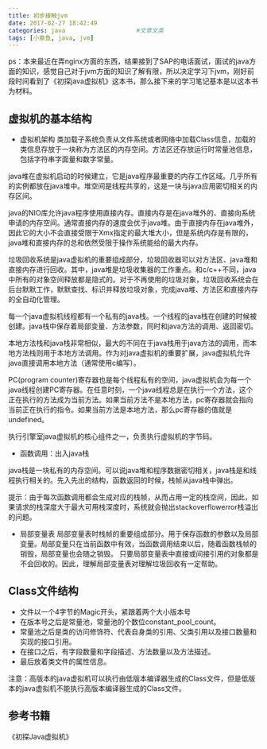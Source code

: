 ```yaml
---
title: 初步接触jvm
date: 2017-02-27 18:42:49
categories: java                    #文章文类
tags: [小章鱼, java, jvm]
---
```


ps：本来最近在弄nginx方面的东西，结果接到了SAP的电话面试，面试的java方面的知识，感觉自己对于jvm方面的知识了解有限，所以决定学习下jvm，刚好前段时间看到了《初探java虚拟机》这本书，那么接下来的学习笔记基本是以这本书为材料。

## 虚拟机的基本结构
* 虚拟机架构
类加载子系统负责从文件系统或者网络中加载Class信息，加载的类信息存放于一块称为方法区的内存空间。方法区还存放运行时常量池信息，包括字符串字面量和数字常量。

java堆在虚拟机启动的时候建立，它是java程序最重要的内存工作区域。几乎所有的实例都放在java堆中。堆空间是线程共享的，这是一块与java应用密切相关的内存区间。

java的NIO库允许java程序使用直接内存。直接内存是在java堆外的、直接向系统申请的内存空间。通常直接内存的速度会优于java堆。由于直接内存在java堆外，因此它的大小不会直接受限于Xmx指定的最大堆大小，但是系统内存是有限的，java堆和直接内存的总和依然受限于操作系统能给的最大内存。


<!--more-->

垃圾回收系统是java虚拟机的重要组成部分，垃圾回收器可以对方法区、java堆和直接内存进行回收。其中，java堆是垃圾收集器的工作重点。和c/c++不同，java中所有的对象空间释放都是隐式的。对于不再使用的垃圾对象，垃圾回收系统会在后台默默工作，默默查找、标识并释放垃圾对象，完成java堆、方法区和直接内存的全自动化管理。

每一个java虚拟机线程都有一个私有的java栈。一个线程的java栈在创建的时候被创建。java栈中保存着局部变量、方法参数，同时和java方法的调用、返回密切。

本地方法栈和java栈非常相似，最大的不同在于java栈用于java方法的调用，而本地方法栈则用于本地方法调用。作为对java虚拟机的重要扩展，java虚拟机允许java直接调用本地方法（通常使用c编写）。

PC(program counter)寄存器也是每个线程私有的空间，java虚拟机会为每一个java线程创建PC寄存器。在任意时刻，一个java线程总是在执行一个方法，这个正在执行的方法成为当前方法。如果当前方法不是本地方法，pc寄存器就会指向当前正在执行的指令。如果当前方法是本地方法，那么pc寄存器的值就是undefined。

执行引擎室java虚拟机的核心组件之一，负责执行虚拟机的字节码。

* 函数调用：出入java栈

java栈是一块私有的内存空间。可以说java堆和程序数据密切相关，java栈是和线程执行相关的。先入先出的结构，函数返回的时候，栈帧从java栈中弹出。

提示：由于每次函数调用都会生成对应的栈帧，从而占用一定的栈空间，因此，如果请求的栈深度大于最大可用栈深度时，系统就会抛出stackoverflowerror栈溢出的问题。

* 局部变量表
局部变量表时栈帧的重要组成部分。用于保存函数的参数以及局部变量。局部变量只在当前函数中有效，当函数调用结束以后，随着函数栈帧的销毁，局部变量也会随之销毁。
只要局部变量表中直接或间接引用的对象都是不会回收的。因此，理解局部变量表对理解垃圾回收有一定帮助。

## Class文件结构
* 文件以一个4字节的Magic开头，紧跟着两个大小版本号
* 在版本号之后是常量池，常量池的个数位constant_pool_count。
* 常量池之后是类的访问修饰符、代表自身类的引用、父类引用以及接口数量和实现的接口引用。
* 在接口之后，有字段数量和字段描述、方法数量以及方法描述。
* 最后放着类文件的属性信息。

注意：高版本的java虚拟机可以执行由低版本编译器生成的Class文件，但是低版本的java虚拟机不能执行高版本编译器生成的Class文件。

## 参考书籍
《初探Java虚拟机》